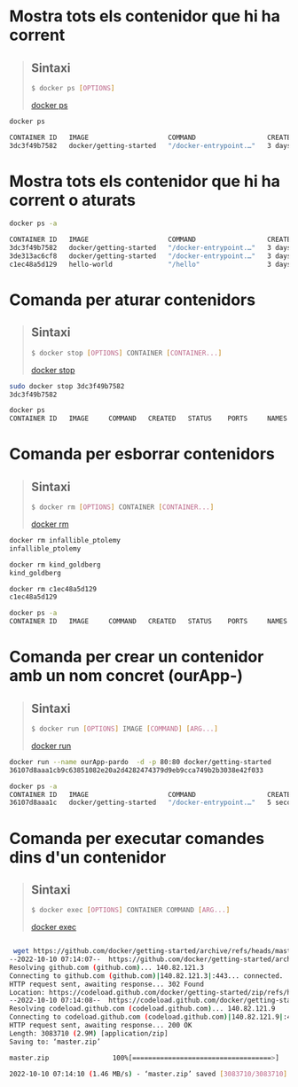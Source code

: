 # Mostra tots els contenidor que hi ha corrent

> ## Sintaxi
> ``` bash
> $ docker ps [OPTIONS]
> ```
> [docker ps](https://docs.docker.com/engine/reference/commandline/ps/)


``` bash
docker ps
```

``` bash
CONTAINER ID   IMAGE                    COMMAND                  CREATED      STATUS      PORTS                               NAMES
3dc3f49b7582   docker/getting-started   "/docker-entrypoint.…"   3 days ago   Up 3 days   0.0.0.0:80->80/tcp, :::80->80/tcp   kind_goldberg
```

# Mostra tots els contenidor que hi ha corrent o aturats

``` bash
docker ps -a
```

``` bash
CONTAINER ID   IMAGE                    COMMAND                  CREATED      STATUS                     PORTS                               NAMES
3dc3f49b7582   docker/getting-started   "/docker-entrypoint.…"   3 days ago   Up 3 days ago              0.0.0.0:80->80/tcp, :::80->80/tcp   kind_goldberg
3de313ac6cf8   docker/getting-started   "/docker-entrypoint.…"   3 days ago   Exited (127) 3 days ago                                        infallible_ptolemy
c1ec48a5d129   hello-world              "/hello"                 3 days ago   Exited (0) 3 days ago                                          festive_elgamal
```

# Comanda per aturar contenidors

> ## Sintaxi
> ``` bash
> $ docker stop [OPTIONS] CONTAINER [CONTAINER...]
> ```
> [docker stop](https://docs.docker.com/engine/reference/commandline/stop/)


``` bash
sudo docker stop 3dc3f49b7582   
3dc3f49b7582

docker ps
CONTAINER ID   IMAGE     COMMAND   CREATED   STATUS    PORTS     NAMES
```


# Comanda per esborrar contenidors

> ## Sintaxi
> ``` bash
> $ docker rm [OPTIONS] CONTAINER [CONTAINER...]
> ```
> [docker rm](https://docs.docker.com/engine/reference/commandline/rm/)

``` bash
docker rm infallible_ptolemy
infallible_ptolemy

docker rm kind_goldberg
kind_goldberg

docker rm c1ec48a5d129
c1ec48a5d129

docker ps -a
CONTAINER ID   IMAGE     COMMAND   CREATED   STATUS    PORTS     NAMES
```

# Comanda per crear un contenidor amb un nom concret (ourApp-<cognomAlumne>)

> ## Sintaxi
> ``` bash
> $ docker run [OPTIONS] IMAGE [COMMAND] [ARG...]
> 
> ```
> [docker run](https://docs.docker.com/engine/reference/commandline/run/)


```bash
docker run --name ourApp-pardo  -d -p 80:80 docker/getting-started
36107d8aaa1cb9c63851082e20a2d4282474379d9eb9cca749b2b3038e42f033

docker ps -a
CONTAINER ID   IMAGE                    COMMAND                  CREATED              STATUS                          PORTS                               NAMES
36107d8aaa1c   docker/getting-started   "/docker-entrypoint.…"   5 seconds ago        Up 2 seconds                    0.0.0.0:80->80/tcp, :::80->80/tcp   ourApp-pardo
```

# Comanda per executar comandes dins d'un contenidor
> ## Sintaxi
> ``` bash
> $ docker exec [OPTIONS] CONTAINER COMMAND [ARG...]
> 
> ```
> [docker exec](https://docs.docker.com/engine/reference/commandline/exec/)

```bash

```



``` bash
 wget https://github.com/docker/getting-started/archive/refs/heads/master.zip
--2022-10-10 07:14:07--  https://github.com/docker/getting-started/archive/refs/heads/master.zip
Resolving github.com (github.com)... 140.82.121.3
Connecting to github.com (github.com)|140.82.121.3|:443... connected.
HTTP request sent, awaiting response... 302 Found
Location: https://codeload.github.com/docker/getting-started/zip/refs/heads/master [following]
--2022-10-10 07:14:08--  https://codeload.github.com/docker/getting-started/zip/refs/heads/master
Resolving codeload.github.com (codeload.github.com)... 140.82.121.9
Connecting to codeload.github.com (codeload.github.com)|140.82.121.9|:443... connected.
HTTP request sent, awaiting response... 200 OK
Length: 3083710 (2.9M) [application/zip]
Saving to: ‘master.zip’

master.zip                100%[===================================>]   2.94M  1.46MB/s    in 2.0s    

2022-10-10 07:14:10 (1.46 MB/s) - ‘master.zip’ saved [3083710/3083710]
```


